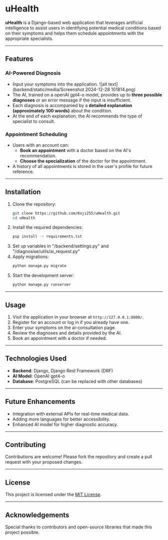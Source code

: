 # uHealth

**uHealth** is a Django-based web application that leverages artificial intelligence to assist users in identifying potential medical conditions based on their symptoms and helps them schedule appointments with the appropriate specialists.

---

## Features

### AI-Powered Diagnosis
- Input your symptoms into the application.
![alt text](backend/static/media/Screenshot 2024-12-28 101814.png)
- The AI, trained on a openAI gpt4-o model, provides up to **three possible diagnoses** or an error message if the input is insufficient.
- Each diagnosis is accompanied by a **detailed explanation (approximately 100 words)** about the condition.
- At the end of each explanation, the AI recommends the type of specialist to consult.

### Appointment Scheduling
- Users with an account can:
  - **Book an appointment** with a doctor based on the AI's recommendation.
  - **Choose the specialization** of the doctor for the appointment.
- A history of all appointments is stored in the user's profile for future reference.

---

## Installation

1. Clone the repository:
   ```bash
   git clone https://github.com/Koji255/uHealth.git
   cd uHealth
   ```
2. Install the required dependencies:
   ```bash
   pip install -r requirements.txt
   ```
3. Set up variables in "/backend/settings.py" and "/diagnosise/utils/ai_request.py"
4. Apply migrations:
   ```bash
   python manage.py migrate
   ```
5. Start the development server:
   ```bash
   python manage.py runserver
   ```

---

## Usage
1. Visit the application in your browser at `http://127.0.0.1:8000/`.
2. Register for an account or log in if you already have one.
3. Enter your symptoms on the ai-consultation page.
4. Review the diagnoses and details provided by the AI.
5. Book an appointment with a doctor if needed.

---

## Technologies Used
- **Backend**: Django, Django Rest Framework (DRF)
- **AI Model**: OpenAI gpt4-o
- **Database**: PostgreSQL (can be replaced with other databases)

---

## Future Enhancements
- Integration with external APIs for real-time medical data.
- Adding more languages for better accessibility.
- Enhanced AI model for higher diagnostic accuracy.

---

## Contributing
Contributions are welcome! Please fork the repository and create a pull request with your proposed changes.

---

## License
This project is licensed under the [MIT License](LICENSE).

---

## Acknowledgements
Special thanks to contributors and open-source libraries that made this project possible.
